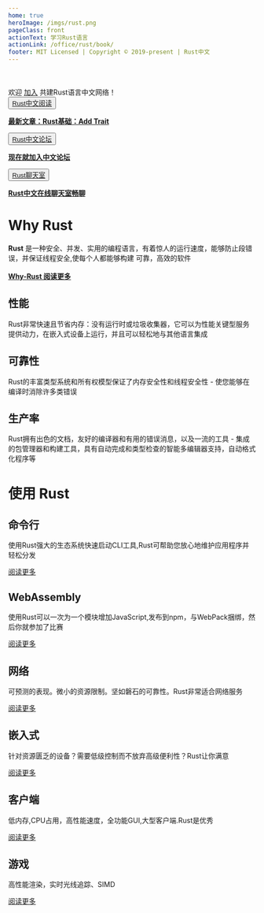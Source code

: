 ```yaml
---
home: true
heroImage: /imgs/rust.png
pageClass: front
actionText: 学习Rust语言
actionLink: /office/rust/book/
footer: MIT Licensed | Copyright © 2019-present | Rust中文
---
```


<div style="margin-top: 3rem;"></div>

<div id="join">欢迎 <a href="https://github.com/rustlang-cn/Important/issues/1" target="_black">加入</a> 共建Rust语言中文网络！</div>

<div class="features">
  <div class="feature">
    <button class="new"><a href="/read/" >Rust中文阅读</a></button>
    <p><a href="/read/03/rust-bacise-add-trait.html" ><strong>最新文章：Rust基础：Add Trait</strong></a></p>
  </div>
  <div class="feature">
    <button class="new"><a href="http://47.104.146.58/" target="_black">Rust中文论坛</a></button>
    <p><a href="http://47.104.146.58/a/signup" target="_black"><strong>现在就加入中文论坛</strong></a></p>
  </div>
  <div class="feature">
    <button class="new"><a href="https://riot.im/app/#/room/#rustlang-cn:matrix.org" target="_black">Rust聊天室</a></button>
    <p><a href="https://riot.im/app/#/room/#rustlang-cn:matrix.org" target="_black"><strong>Rust中文在线聊天室畅聊</strong></a></p>
  </div>
</div>

# Why Rust

<div>
<strong>Rust</strong> 是一种安全、并发、实用的编程语言，有着惊人的运行速度，能够防止段错误，并保证线程安全,使每个人都能够构建
可靠，高效的软件
</div><br>
<div ><a href="/office/rust.html"><strong>Why-Rust 阅读更多</strong></a></div>

<div class="features">
  <div class="feature">
    <h2>性能</h2>
    <p>Rust非常快速且节省内存：没有运行时或垃圾收集器，它可以为性能关键型服务提供动力，在嵌入式设备上运行，并且可以轻松地与其他语言集成</p>
  </div>
  <div class="feature">
    <h2>可靠性</h2>
    <p>Rust的丰富类型系统和所有权模型保证了内存安全性和线程安全性 - 使您能够在编译时消除许多类错误</p>
  </div>
  <div class="feature">
    <h2>生产率</h2>
    <p>Rust拥有出色的文档，友好的编译器和有用的错误消息，以及一流的工具 - 集成的包管理器和构建工具，具有自动完成和类型检查的智能多编辑器支持，自动格式化程序等</p>
  </div>
</div>

# 使用 Rust

<div class="features">
  <div class="feature">
    <h2>命令行</h2>
    <p>使用Rust强大的生态系统快速启动CLI工具,Rust可帮助您放心地维护应用程序并轻松分发</p>
    <div><a href="/office/cli/">阅读更多</a></div>
  </div>
  <div class="feature">
    <h2>WebAssembly</h2>
    <p>使用Rust可以一次为一个模块增加JavaScript,发布到npm，与WebPack捆绑，然后你就参加了比赛</p>
    <div><a href="/office/wasm/">阅读更多</a></div>
  </div>
  <div class="feature">
    <h2>网络</h2>
    <p>可预测的表现。微小的资源限制。坚如磐石的可靠性。Rust非常适合网络服务</p>
    <div><a href="/office/server/">阅读更多</a></div>
  </div>
  <div class="feature">
    <h2>嵌入式</h2>
    <p>针对资源匮乏的设备？需要低级控制而不放弃高级便利性？Rust让你满意</p>
    <div><a href="/office/iot/">阅读更多</a></div>
  </div>
  <div class="feature">
    <h2>客户端</h2>
    <p>低内存,CPU占用，高性能速度，全功能GUI,大型客户端.Rust是优秀</p>
    <div><a href="/office/client/">阅读更多</a></div>
  </div>
  <div class="feature">
    <h2>游戏</h2>
    <p>高性能渲染，实时光线追踪、SIMD</p>
    <div><a href="/office/game/">阅读更多</a></div>
  </div>
</div>
